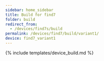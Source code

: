 ```yaml
---
sidebar: home_sidebar
title: Build for find7
folder: build
redirect_from:
  - /devices/find7s/build
permalink: /devices/find7/build/variant1/
device: find7_variant1
---
```

{% include templates/device_build.md %}
